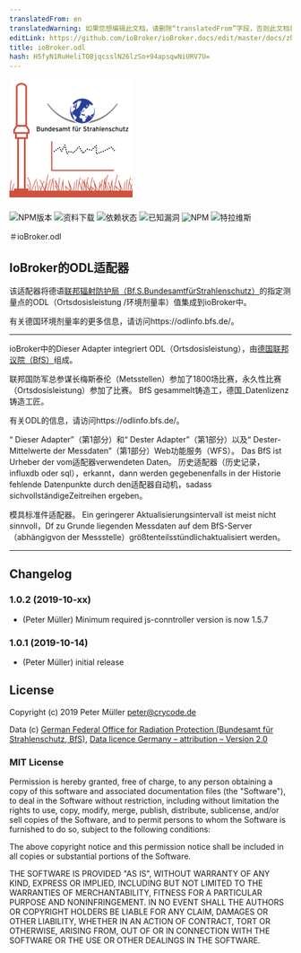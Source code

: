 ```yaml
---
translatedFrom: en
translatedWarning: 如果您想编辑此文档，请删除“translatedFrom”字段，否则此文档将再次自动翻译
editLink: https://github.com/ioBroker/ioBroker.docs/edit/master/docs/zh-cn/adapterref/iobroker.odl/README.md
title: ioBroker.odl
hash: H5fyN1RuHeliTOBjqcsslN26lzSo+94apsqwNiURV7U=
---
```

![商标](../../../en/adapterref/iobroker.odl/admin/odl.png)

![NPM版本](http://img.shields.io/npm/v/iobroker.odl.svg)
![资料下载](https://img.shields.io/npm/dm/iobroker.odl.svg)
![依赖状态](https://img.shields.io/david/crycode-de/iobroker.odl.svg)
![已知漏洞](https://snyk.io/test/github/crycode-de/ioBroker.odl/badge.svg)
![NPM](https://nodei.co/npm/iobroker.odl.png?downloads=true)
![特拉维斯](http://img.shields.io/travis/crycode-de/ioBroker.odl/master.svg)

＃ioBroker.odl
## IoBroker的ODL适配器
该适配器将德语[联邦辐射防护局（Bf.S.BundesamtfürStrahlenschutz）](https://www.bfs.de/)的指定测量点的ODL（Ortsdosisleistung /环境剂量率）值集成到ioBroker中。

有关德国环境剂量率的更多信息，请访问https://odlinfo.bfs.de/。

---

ioBroker中的Dieser Adapter integriert ODL（Ortsdosisleistung），由[德国联邦议院（BfS）](https://www.bfs.de/)组成。

联邦国防军总参谋长梅斯泰伦（Metsstellen）参加了1800场比赛，永久性比赛（Ortsdosisleistung）参加了比赛。 BfS gesammelt铸造工，德国_Datenlizenz铸造工匠。

有关ODL的信息，请访问https://odlinfo.bfs.de/。

“ Dieser Adapter”（第1部分）和“ Dester Adapter”（第1部分）以及“ Dester-Mittelwerte der Messdaten”（第1部分）Web功能服务（WFS）。 Das BfS ist Urheber der vom适配器verwendeten Daten。
历史适配器（历史记录，influxdb oder sql），erkannt，dann werden gegebenenfalls in der Historie fehlende Datenpunkte durch den适配器自动机，sadass sichvollständigeZeitreihen ergeben。

模具标准件适配器。 Ein geringerer Aktualisierungsintervall ist meist nicht sinnvoll，Df zu Grunde liegenden Messdaten auf dem BfS-Server（abhängigvon der Messstelle）größtenteilsstündlichaktualisiert werden。

---

## Changelog
### 1.0.2 (2019-10-xx)
* (Peter Müller) Minimum required js-conntroller version is now 1.5.7

### 1.0.1 (2019-10-14)
* (Peter Müller) initial release

## License

Copyright (c) 2019 Peter Müller <peter@crycode.de>

Data (c) [German Federal Office for Radiation Protection (Bundesamt für Strahlenschutz, BfS)](https://www.bfs.de/), [Data licence Germany – attribution – Version 2.0](http://www.govdata.de/dl-de/by-2-0)

### MIT License

Permission is hereby granted, free of charge, to any person obtaining
a copy of this software and associated documentation files (the
"Software"), to deal in the Software without restriction, including
without limitation the rights to use, copy, modify, merge, publish,
distribute, sublicense, and/or sell copies of the Software, and to
permit persons to whom the Software is furnished to do so, subject to
the following conditions:

The above copyright notice and this permission notice shall be
included in all copies or substantial portions of the Software.

THE SOFTWARE IS PROVIDED "AS IS", WITHOUT WARRANTY OF ANY KIND,
EXPRESS OR IMPLIED, INCLUDING BUT NOT LIMITED TO THE WARRANTIES OF
MERCHANTABILITY, FITNESS FOR A PARTICULAR PURPOSE AND
NONINFRINGEMENT. IN NO EVENT SHALL THE AUTHORS OR COPYRIGHT HOLDERS BE
LIABLE FOR ANY CLAIM, DAMAGES OR OTHER LIABILITY, WHETHER IN AN ACTION
OF CONTRACT, TORT OR OTHERWISE, ARISING FROM, OUT OF OR IN CONNECTION
WITH THE SOFTWARE OR THE USE OR OTHER DEALINGS IN THE SOFTWARE.